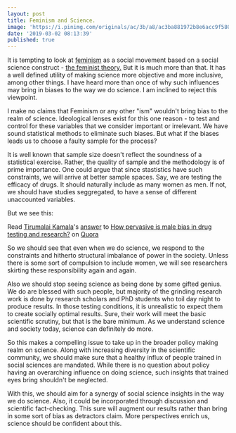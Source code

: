```yaml
---
layout: post
title: Feminism and Science.
image: 'https://i.pinimg.com/originals/ac/3b/a8/ac3ba881972b8e6acc9f5806e4cc3f7f.jpg'
date: '2019-03-02 08:13:39'
published: true
---
```

It is tempting to look at [feminism](https://en.wikipedia.org/wiki/Feminism) as a social movement based on a social science construct - [the feminist theory.](https://en.wikipedia.org/wiki/Feminist_theory) But it is much more than that. It has a well defined utility of making science more objective and more inclusive, among other things. I have heard more than once of why such influences may bring in biases to the way we do science. I am inclined to reject this viewpoint.

I make no claims that Feminism or any other "ism" wouldn't bring bias to the realm of science. Ideological lenses exist for this one reason - to test and control for these variables that we consider important or irrelevant. We have sound statistical methods to eliminate such biases. But what if the biases leads us to choose a faulty sample for the process?

It is well known that sample size doesn't reflect the soundness of a statistical exercise. Rather, the quality of sample and the methodology is of prime importance. One could argue that since stastistics have such constraints, we will arrive at better sample spaces. Say, we are testing the efficacy of drugs. It should naturally include as many women as men. If not, we should have studies seggregated, to have a sense of different unaccounted variables.

But we see this:

<span class='quora-content-embed' data-name='How-pervasive-is-male-bias-in-drug-testing-and-research/answer/Tirumalai-Kamala'>Read <a class='quora-content-link' data-width='560' data-height='260' href='https://www.quora.com/How-pervasive-is-male-bias-in-drug-testing-and-research/answer/Tirumalai-Kamala' data-type='answer' data-id='125134886' data-key='95f544cc3b930afc1529173b3d0538a1' load-full-answer='False' data-embed='2r8xvvK'><a href='https://www.quora.com/Tirumalai-Kamala'>Tirumalai Kamala</a>&#039;s <a href='/How-pervasive-is-male-bias-in-drug-testing-and-research#ans125134886'>answer</a> to <a href='/How-pervasive-is-male-bias-in-drug-testing-and-research' ref='canonical'><span class="rendered_qtext">How pervasive is male bias in drug testing and research?</span></a></a> on <a href='https://www.quora.com'>Quora</a><script type="text/javascript" src="https://www.quora.com/widgets/content"></script></span>

So we should see that even when we do science, we respond to the constraints and hitherto structural imbalance of power in the society. Unless there is some sort of compulsion to include women, we will see researchers skirting these responsibility again and again. 

Also we should stop seeing science as being done by some gifted genius. We do are blessed with such people, but majority of the grinding research work is done by research scholars and PhD students who toil day night to produce results. In those testing conditions, it is unrealistic to expect them to create socially optimal results. Sure, their work will meet the basic scientific scrutiny, but that is the bare minimum. As we understand science and society today, science can definitely do more.

So this makes a compelling issue to take up in the broader policy making realm on science. Along with increasing diversity in the scientific community, we should make sure that a healthy influx of people trained in social sciences are mandated. While there is no question about policy having an overarching influence on doing science, such insights that trained eyes bring shouldn't be neglected.

With this, we should aim for a synergy of social science insights in the way we do science. Also, it could be incorporated through discussion and scientific fact-checking. This sure will augment our results rather than bring in some sort of bias as detractors claim. More perspectives enrich us, science should be confident about this.
